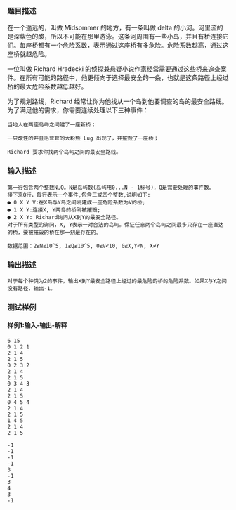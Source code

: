 ### 题目描述

在一个遥远的，叫做 Midsommer 的地方，有一条叫做 delta 的小河。河里流的是深紫色的酸，所以不可能在那里游泳。这条河周围有一些小岛，并且有桥连接它们。每座桥都有一个危险系数，表示通过这座桥有多危险。危险系数越高，通过这座桥就越危险。

一位叫做 Richard Hradecki 的侦探兼悬疑小说作家经常需要通过这些桥来追查案件。在所有可能的路径中，他更倾向于选择最安全的一条，也就是这条路径上经过桥的最大危险系数越低越好。

为了规划路线，Richard 经常让你为他找从一个岛到他要调查的岛的最安全路线。为了满足他的需求，你需要连续处理以下三种事件：
    
    当地人在两座岛屿之间建了一座新桥；
    
    一只酸性的并且毛茸茸的大粉熊 Lug 出现了，并摧毁了一座桥；
    
    Richard 要求你找两个岛屿之间的最安全路线。
### 输入描述

```
第一行包含两个整数N,Q。N是岛屿数(岛屿用0...N - 1标号)，Q是需要处理的事件数。
接下来Q行，每行表示一个事件,包含三或四个整数,说明如下:
● 0 X Y V:在X岛与Y岛之间刚建成一座危险系数为V的桥;
● 1 X Y:连接X, Y两岛的桥刚被摧毁;
● 2 X Y: Richard询问从X到Y的最安全路径。
对于所有类型的询问，X, Y表示一对合法的岛屿。保证任意两个岛屿之间最多只存在一座直达的桥，要被摧毁的桥在那一刻是存在的。

数据范围：2≤N≤10^5, 1≤Q≤10^5, 0≤V<10, 0≤X,Y<N, X≠Y
```
### 输出描述

```
对于每个种类为2的事件，输出X到Y最安全路径上经过的最危险的桥的危险系数。如果X与Y之间没有路径，输出-1。
```

### 测试样例
#### 样例1:输入-输出-解释

```
6 15
0 1 2 1
2 1 4
2 1 5
0 2 3 2
2 1 4
2 1 5
0 3 4 3
2 1 4
2 1 5
0 4 5 4
2 1 4
2 1 5
1 4 5
2 1 4
2 1 5
```
```
-1
-1
-1
-1
3
-1
3
4
3
-1
```